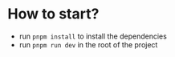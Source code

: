 # How to start?

- run `pnpm install` to install the dependencies
- run `pnpm run dev` in the root of the project